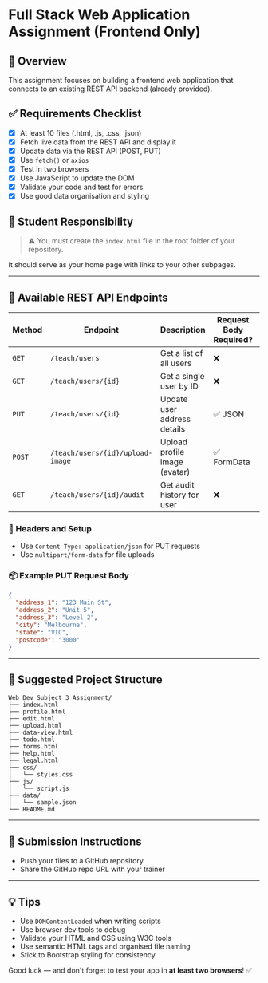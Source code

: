 # Full Stack Web Application Assignment (Frontend Only)

## 🚀 Overview

This assignment focuses on building a frontend web application that connects to an existing REST API backend (already provided).

## ✅ Requirements Checklist

- [x] At least 10 files (.html, .js, .css, .json)
- [x] Fetch live data from the REST API and display it
- [x] Update data via the REST API (POST, PUT)
- [x] Use `fetch()` or `axios`
- [x] Test in two browsers
- [x] Use JavaScript to update the DOM
- [x] Validate your code and test for errors
- [x] Use good data organisation and styling

## 🧭 Student Responsibility

> ⚠️ You must create the `index.html` file in the root folder of your repository.

It should serve as your home page with links to your other subpages.

---

## 📡 Available REST API Endpoints

| Method | Endpoint                            | Description                      | Request Body Required? | Example Call                                |
|--------|-------------------------------------|----------------------------------|-------------------------|---------------------------------------------|
| `GET`  | `/teach/users`                      | Get a list of all users          | ❌                      | `/teach/users`                              |
| `GET`  | `/teach/users/{id}`                 | Get a single user by ID          | ❌                      | `/teach/users/43`                           |
| `PUT`  | `/teach/users/{id}`                 | Update user address details      | ✅ JSON                 | `/teach/users/43`                           |
| `POST` | `/teach/users/{id}/upload-image`    | Upload profile image (avatar)    | ✅ FormData             | `/teach/users/43/upload-image`             |
| `GET`  | `/teach/users/{id}/audit`           | Get audit history for user       | ❌                      | `/teach/users/43/audit`                     |

### 🧪 Headers and Setup
- Use `Content-Type: application/json` for PUT requests
- Use `multipart/form-data` for file uploads

### 📦 Example PUT Request Body
```json
{
  "address_1": "123 Main St",
  "address_2": "Unit 5",
  "address_3": "Level 2",
  "city": "Melbourne",
  "state": "VIC",
  "postcode": "3000"
}
```

---

## 📁 Suggested Project Structure

```
Web Dev Subject 3 Assignment/
├── index.html
├── profile.html
├── edit.html
├── upload.html
├── data-view.html
├── todo.html
├── forms.html
├── help.html
├── legal.html
├── css/
│   └── styles.css
├── js/
│   └── script.js
├── data/
│   └── sample.json
└── README.md
```

---

## 📸 Submission Instructions

- Push your files to a GitHub repository
- Share the GitHub repo URL with your trainer

---

## 💡 Tips

- Use `DOMContentLoaded` when writing scripts
- Use browser dev tools to debug
- Validate your HTML and CSS using W3C tools
- Use semantic HTML tags and organised file naming
- Stick to Bootstrap styling for consistency

Good luck — and don't forget to test your app in **at least two browsers**! ✅
